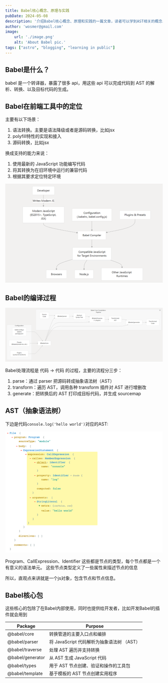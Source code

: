 ```yaml
---
title: Babel核心概念、原理与实践
pubDate: 2024-05-08
description: '介绍Babel核心概念、原理和实践的一篇文章，读者可以学到AST相关的概念、具体的应用、Babel的插件开发等等'
author: 'wosmer@gmail.com'
image:
    url: './image.png'
    alt: 'About Babel pic.'
tags: ["astro", "blogging", "learning in public"]
---
```


## Babel是什么？

babel 是一个转译器，暴露了很多 api，用这些 api 可以完成代码到 AST 的解析、转换、以及目标代码的生成。

## Babel在前端工具中的定位

主要有以下场景：

1. 语法转换。主要是语法降级或者是源码转换，比如jsx
2. polyfill特性的实现和接入
3. 源码转换，比如jsx

换成支持的能力来说：

1. 使用最新的 JavaScript 功能编写代码
2. 将其转换为在旧环境中运行的兼容代码
3. 根据其要求定位特定环境

![alt text](image-2.png)

## Babel的编译过程

![alt text](image-3.png)

Babel处理流程是 代码 -> 代码 的过程，主要的流程分三步：

1. parse：通过 parser 把源码转成抽象语法树（AST）
2. transform：遍历 AST，调用各种 transform 插件对 AST 进行增删改
3. generate：把转换后的 AST 打印成目标代码，并生成 sourcemap

## AST（抽象语法树）

下边是代码`console.log('hello world')`对应的AST:

![alt text](image-4.png)

Program、CallExpression、Identifier 这些都是节点的类型，每个节点都是一个有意义的语法单元。 这些节点类型定义了一些属性来描述节点的信息

所以，直观点来讲就是一个js对象，包含节点和节点信息。

## Babel核心包

这些核心的包除了在Babel内部使用，同时也提供给开发者，比如开发Babel的插件就会用到

|Package| Purpose |
|---|---|
|@babel/core |转换管道的主要入口点和编排
|@babel/parser |将 JavaScript 代码解析为抽象语法树 （AST）
|@babel/traverse  |处理 AST 遍历并支持转换
|@babel/generator|从 AST 生成 JavaScript 代码
|@babel/types |用于 AST 节点创建、验证和操作的工具包
|@babel/template  |基于模板的 AST 节点创建实用程序